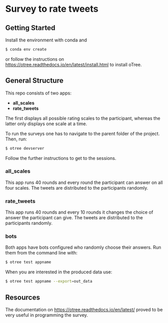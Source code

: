 # Survey to rate tweets

## Getting Started

Install the environment with conda and

```bash
$ conda env create
```

or follow the instructions on https://otree.readthedocs.io/en/latest/install.html to
install oTree.

## General Structure

This repo consists of two apps:

- <b> all_scales </b>
- <b> rate_tweets </b>

The first displays all possible rating scales to the participant, whereas the latter only displays one scale at a time.

To run the surveys one has to navigate to the parent folder of the project. Then, run:

```bash
$ otree devserver
```

Follow the further instructions to get to the sessions.

### all_scales

This app runs 40 rounds and every round the participant can answer on all four scales. The tweets are distributed to the participants randomly.

### rate_tweets

This app runs 40 rounds and every 10 rounds it changes the choice of answer the
participant can give. The tweets are distributed to the participants randomly.

### bots

Both apps have bots configured who randomly choose their answers.
Run them from the command line with:

```bash
$ otree test appname
```

When you are interested in the produced data use:

```bash
$ otree test appname --export=out_data
```

## Resources

The documentation on https://otree.readthedocs.io/en/latest/ proved to be very useful in
programming the survey.
